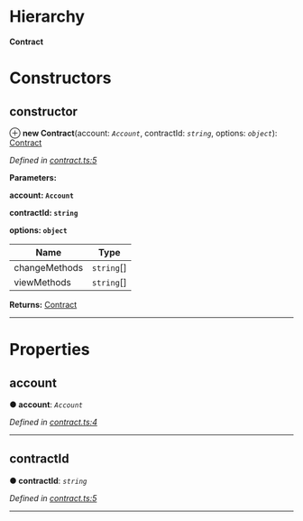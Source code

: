 

# Hierarchy

**Contract**

# Constructors

<a id="constructor"></a>

##  constructor

⊕ **new Contract**(account: *`Account`*, contractId: *`string`*, options: *`object`*): [Contract](_contract_.contract.md)

*Defined in [contract.ts:5](https://github.com/nearprotocol/nearlib/blob/7f7cdf3/src.ts/contract.ts#L5)*

**Parameters:**

**account: `Account`**

**contractId: `string`**

**options: `object`**

| Name | Type |
| ------ | ------ |
| changeMethods | `string`[] |
| viewMethods | `string`[] |

**Returns:** [Contract](_contract_.contract.md)

___

# Properties

<a id="account"></a>

##  account

**● account**: *`Account`*

*Defined in [contract.ts:4](https://github.com/nearprotocol/nearlib/blob/7f7cdf3/src.ts/contract.ts#L4)*

___
<a id="contractid"></a>

##  contractId

**● contractId**: *`string`*

*Defined in [contract.ts:5](https://github.com/nearprotocol/nearlib/blob/7f7cdf3/src.ts/contract.ts#L5)*

___


